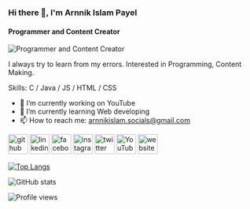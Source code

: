 ### Hi there 👋, I'm Arnnik Islam Payel
#### Programmer and Content Creator
![Programmer and Content Creator](https://pbs.twimg.com/profile_banners/1466749432712421376/1638536768/1080x360)

I always try to learn from my errors.
Interested in Programming, Content Making.

Skills: C / Java / JS / HTML / CSS

- 🔭 I’m currently working on YouTube 
- 🌱 I’m currently learning Web developing 
- 📫 How to reach me: arnnikislam.socials@gmail.com 


[<img src='https://cdn.jsdelivr.net/npm/simple-icons@3.0.1/icons/github.svg' alt='github' height='40'>](https://github.com/arnnikislam)  [<img src='https://cdn.jsdelivr.net/npm/simple-icons@3.0.1/icons/linkedin.svg' alt='linkedin' height='40'>](https://www.linkedin.com/in/arnnik-islam/)  [<img src='https://cdn.jsdelivr.net/npm/simple-icons@3.0.1/icons/facebook.svg' alt='facebook' height='40'>](https://www.facebook.com/arnnikislampayel.fb)  [<img src='https://cdn.jsdelivr.net/npm/simple-icons@3.0.1/icons/instagram.svg' alt='instagram' height='40'>](https://www.instagram.com/arnnik_islam.insta/)  [<img src='https://cdn.jsdelivr.net/npm/simple-icons@3.0.1/icons/twitter.svg' alt='twitter' height='40'>](https://twitter.com/arnnik_islam)  [<img src='https://cdn.jsdelivr.net/npm/simple-icons@3.0.1/icons/youtube.svg' alt='YouTube' height='40'>](https://www.youtube.com/channel/ArnnikIslam)  [<img src='https://cdn.jsdelivr.net/npm/simple-icons@3.0.1/icons/icloud.svg' alt='website' height='40'>](https://arnnikislam.github.io/payel-web/)  

[![Top Langs](https://github-readme-stats.vercel.app/api/top-langs/?username=arnnikislam)](https://github.com/anuraghazra/github-readme-stats)

![GitHub stats](https://github-readme-stats.vercel.app/api?username=arnnikislam&show_icons=true)  

![Profile views](https://gpvc.arturio.dev/arnnikislam)  
